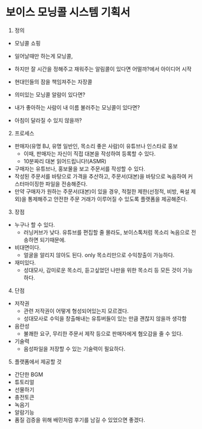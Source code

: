 # 보이스 모닝콜 시스템 기획서

1. 정의

- 모닝콜 쇼핑

- 일어날때만 하는게 모닝콜,
- 하지만 잘 시간을 정해주고 재워주는 알림콜이 있다면 어떨까?에서 아이디어 시작
- 현대인들의 잠을 책임져주는 자장콜
- 의미있는 모닝콜 알람이 있다면?
- 내가 좋아하는 사람이 내 이름 불러주는 모닝콜이 있다면?
- 아침이 달라질 수 있지 않을까?

2. 프로세스

- 판매자(유명 BJ, 유명 일반인, 목소리 좋은 사람)이 유튜브나 인스타로 홍보
  - 이때, 판매자는 자신이 직접 대본을 작성하여 등록할 수 있다.
  - 10분짜리 대본 읽어드립니다!(ASMR)
- 구매자는 유튜브나, 홍보물을 보고 주문서를 작성할 수 있다.
- 작성된 주문서를 바탕으로 가격을 추산하고, 주문서(대본)을 바탕으로 녹음하여 커스터마이징한 파일을 전송해준다.
- 만약 구매자가 원하는 주문서(대본)이 있을 경우, 적절한 제한(선정적, 비방, 욕설 제외)을 통제해주고 안전한 주문 거래가 이루어질 수 있도록 플랫폼을 제공해준다.

3. 장점

- 누구나 할 수 있다.
  - 러닝커브가 낮다. 유튜브를 편집할 줄 몰라도, 보이스톡처럼 목소리 녹음으로 전송하면 되기때문에.
- 비대면이다.
  - 얼굴을 알리지 않아도 된다. only 목소리만으로 수익창출이 가능하다.
- 재미있다.
  - 성대모사, 감미로운 목소리, 듣고싶었던 나만을 위한 목소리 등 모든 것이 가능하다.

4. 단점

- 저작권
  - 관련 저작권이 어떻게 형성되어있는지 모르겠다.
  - 성대모사로 수익을 창출해내는 유튜버들이 있는 만큼 괜찮지 않을까 생각함
- 음란성
  - 불쾌한 요구, 무리한 주문서 제작 등으로 판매자에게 혐오감을 줄 수 있다.
- 기술력
  - 음성파일을 저장할 수 있는 기술력이 필요하다. 

5. 플랫폼에서 제공할 것

- 간단한 BGM
- 튜토리얼
- 선물하기
- 충전토큰
- 녹음기
- 알람기능
- 품질 검증을 위해 배민처럼 후기를 남길 수 있었으면 좋겠다.